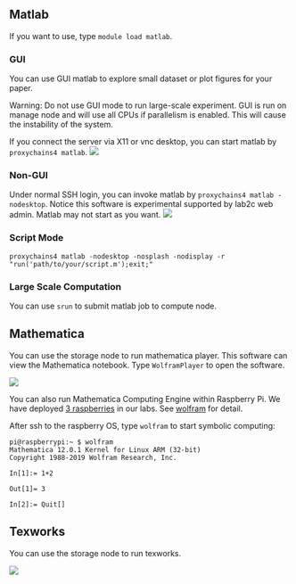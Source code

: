 ## Matlab
If you want to use, type `module load matlab`.

### GUI
You can use GUI matlab to explore small dataset or plot figures for your paper.

Warning: Do not use GUI mode to run large-scale experiment. GUI is run on manage node and will use all CPUs if parallelism is enabled. This will cause the instability of the system.

If you connect the server via X11 or vnc desktop, you can start matlab by `proxychains4 matlab`.
![](./images/server_matlab.png)

### Non-GUI
Under normal SSH login, you can invoke matlab by `proxychains4 matlab -nodesktop`. Notice this software is experimental supported by lab2c web admin.
Matlab may not start as you want.
![](./images/matlab_terminal.png)

### Script Mode
```shell
proxychains4 matlab -nodesktop -nosplash -nodisplay -r "run('path/to/your/script.m');exit;"
```

### Large Scale Computation
You can use `srun` to submit matlab job to compute node.

## Mathematica
You can use the storage node to run mathematica player. This software can view the Mathematica notebook. Type `WolframPlayer`
to open the software.

![](./images/wolfram_player.png)

You can also run Mathematica Computing Engine within Raspberry Pi. We have deployed [3 raspberries](http://10.8.4.170:88/zhaofeng-shu33/slurm-test-env) in our labs.
See [wolfram](https://www.wolfram.com/raspberry-pi/) for detail.

After ssh to the raspberry OS, type `wolfram` to start symbolic computing:
```
pi@raspberrypi:~ $ wolfram
Mathematica 12.0.1 Kernel for Linux ARM (32-bit)
Copyright 1988-2019 Wolfram Research, Inc.

In[1]:= 1+2                                                                                                                                                             

Out[1]= 3

In[2]:= Quit[]                            
```
## Texworks
You can use the storage node to run texworks.

![](./images/texworks.png)